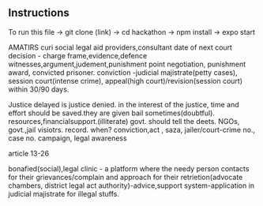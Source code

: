 ##  Instructions
To run this file -> git clone (link)
                 -> cd hackathon
                 -> npm install
                 -> expo start




AMATIRS curi social legal aid providers,consultant
date of next court decision - charge frame,evidence,defence witnesses,argument,judement,punishment point negotiation, punishment award, convicted prisoner.
conviction -judicial majistrate(petty cases), session court(intense crime), appeal(high court)/revision(session court) within 30/90 days.

Justice delayed is justice denied.
in the interest of the justice, time and effort should be saved.they are given bail sometimes(doubtful).
resources,financialsupport.(illiterate)
govt. should tell the deets.
NGOs, govt.,jail visiotrs.
record.
when? conviction,act , saza,
jailer/court-crime no., case no.
campaign, legal awareness

article 13-26

bonafied(social),legal clinic - a platform where the needy person contacts for their grievances/complain and approach for their retrietion(advocate chambers, district legal act authority)-advice,support system-application in judicial majistrate for illegal stuffs.
